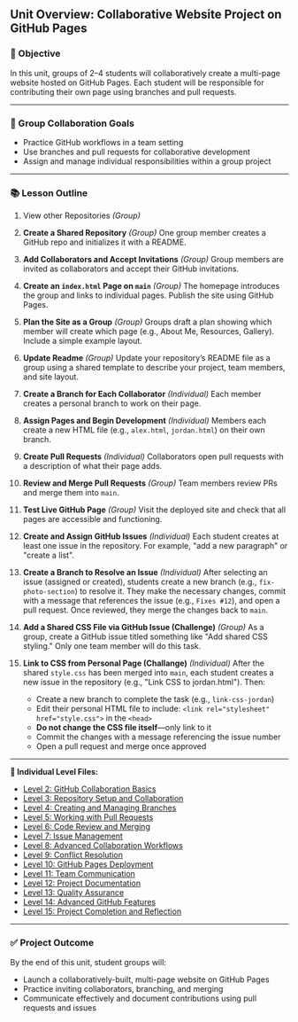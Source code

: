 ## Unit Overview: Collaborative Website Project on GitHub Pages

### 🧭 Objective

In this unit, groups of 2–4 students will collaboratively create a multi-page website hosted on GitHub Pages. Each student will be responsible for contributing their own page using branches and pull requests.

---

### 👥 Group Collaboration Goals

* Practice GitHub workflows in a team setting
* Use branches and pull requests for collaborative development
* Assign and manage individual responsibilities within a group project

---

### 📚 Lesson Outline

1. View other Repositories *(Group)*

2. **Create a Shared Repository** *(Group)* &#x20;
   One group member creates a GitHub repo and initializes it with a README.

3. **Add Collaborators and Accept Invitations** *(Group)* &#x20;
   Group members are invited as collaborators and accept their GitHub invitations.

4. **Create an `index.html` Page on `main`** *(Group)* &#x20;
   The homepage introduces the group and links to individual pages. Publish the site using GitHub Pages.

5. **Plan the Site as a Group** *(Group)* &#x20;
   Groups draft a plan showing which member will create which page (e.g., About Me, Resources, Gallery). Include a simple example layout.

6. **Update Readme** *(Group)* &#x20;
   Update your repository’s README file as a group using a shared template to describe your project, team members, and site layout.

7. **Create a Branch for Each Collaborator** *(Individual)* &#x20;
   Each member creates a personal branch to work on their page.

8. **Assign Pages and Begin Development** *(Individual)* &#x20;
   Members each create a new HTML file (e.g., `alex.html`, `jordan.html`) on their own branch.

9. **Create Pull Requests** *(Individual)* &#x20;
   Collaborators open pull requests with a description of what their page adds.

10. **Review and Merge Pull Requests** *(Group)* &#x20;
   Team members review PRs and merge them into `main`.

11. **Test Live GitHub Page** *(Group)* &#x20;
    Visit the deployed site and check that all pages are accessible and functioning.

12. **Create and Assign GitHub Issues** *(Individual)* &#x20;
    Each student creates at least one issue in the repository. For example, "add a new paragraph" or "create a list".

13. **Create a Branch to Resolve an Issue** *(Individual)* &#x20;
    After selecting an issue (assigned or created), students create a new branch (e.g., `fix-photo-section`) to resolve it. They make the necessary changes, commit with a message that references the issue (e.g., `Fixes #12`), and open a pull request. Once reviewed, they merge the changes back to `main`.

14. **Add a Shared CSS File via GitHub Issue (Challenge)** *(Group)* &#x20;
    As a group, create a GitHub issue titled something like "Add shared CSS styling." Only one team member will do this task.

15. **Link to CSS from Personal Page (Challange)** *(Individual)* &#x20;
    After the shared `style.css` has been merged into `main`, each student creates a new issue in the repository (e.g., "Link CSS to jordan.html"). Then:

    * Create a new branch to complete the task (e.g., `link-css-jordan`)
    * Edit their personal HTML file to include: `<link rel="stylesheet" href="style.css">` in the `<head>`
    * **Do not change the CSS file itself**—only link to it
    * Commit the changes with a message referencing the issue number
    * Open a pull request and merge once approved

---

**📖 Individual Level Files:**

- [Level 2: GitHub Collaboration Basics](github-collaboration-lv2.md)
- [Level 3: Repository Setup and Collaboration](github-collaboration-lv3.md)
- [Level 4: Creating and Managing Branches](github-collaboration-lv4.md)
- [Level 5: Working with Pull Requests](github-collaboration-lv5.md)
- [Level 6: Code Review and Merging](github-collaboration-lv6.md)
- [Level 7: Issue Management](github-collaboration-lv7.md)
- [Level 8: Advanced Collaboration Workflows](github-collaboration-lv8.md)
- [Level 9: Conflict Resolution](github-collaboration-lv9.md)
- [Level 10: GitHub Pages Deployment](github-collaboration-lv10.md)
- [Level 11: Team Communication](github-collaboration-lv11.md)
- [Level 12: Project Documentation](github-collaboration-lv12.md)
- [Level 13: Quality Assurance](github-collaboration-lv13.md)
- [Level 14: Advanced GitHub Features](github-collaboration-lv14.md)
- [Level 15: Project Completion and Reflection](github-collaboration-lv15.md)

---

### ✅ Project Outcome

By the end of this unit, student groups will:

* Launch a collaboratively-built, multi-page website on GitHub Pages
* Practice inviting collaborators, branching, and merging
* Communicate effectively and document contributions using pull requests and issues
